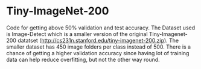 # Tiny-ImageNet-200
Code for getting above 50% validation and test accuracy. The Dataset used is Image-Detect which is a smaller version of the original Tiny-Imagenet-200 datatset (http://cs231n.stanford.edu/tiny-imagenet-200.zip). The smaller dataset has 450 image folders per class instead of 500. There is a chance of getting a higher validation accuracy since having lot of training data can help reduce overfitting, but not the other way round.


